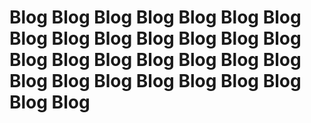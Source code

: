 # Blog Blog Blog Blog Blog Blog Blog Blog Blog Blog Blog Blog Blog Blog Blog Blog Blog Blog Blog Blog Blog Blog Blog Blog Blog Blog Blog Blog Blog Blog
 